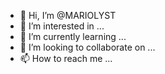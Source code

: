 - 👋 Hi, I’m @MARIOLYST
- 👀 I’m interested in ...
- 🌱 I’m currently learning ...
- 💞️ I’m looking to collaborate on ...
- 📫 How to reach me ...

<!---
MARIOLYST/MARIOLYST is a ✨ special ✨ repository because its `README.md` (this file) appears on your GitHub profile.
You can click the Preview link to take a look at your changes.
--->
